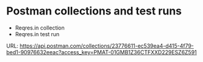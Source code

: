 # Postman collections and test runs
- Reqres.in collection
- Reqres.in test run

URL: https://api.postman.com/collections/23776611-ec539ea4-d415-4f79-bed1-90976632eeac?access_key=PMAT-01GMB1Z36CTFXXD229ESZ6Z591
